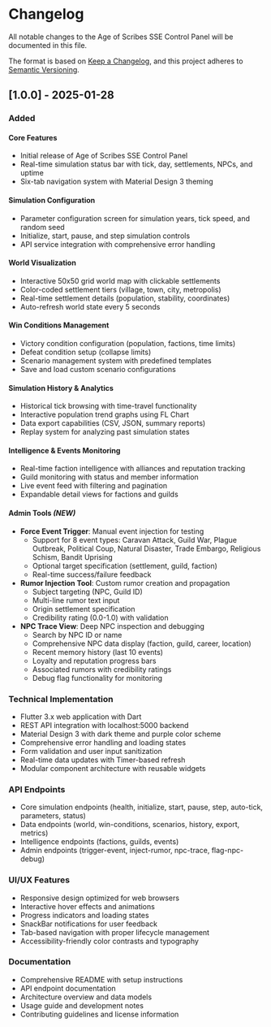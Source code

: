 # Changelog

All notable changes to the Age of Scribes SSE Control Panel will be documented in this file.

The format is based on [Keep a Changelog](https://keepachangelog.com/en/1.0.0/),
and this project adheres to [Semantic Versioning](https://semver.org/spec/v2.0.0.html).

## [1.0.0] - 2025-01-28

### Added

#### Core Features
- Initial release of Age of Scribes SSE Control Panel
- Real-time simulation status bar with tick, day, settlements, NPCs, and uptime
- Six-tab navigation system with Material Design 3 theming

#### Simulation Configuration
- Parameter configuration screen for simulation years, tick speed, and random seed
- Initialize, start, pause, and step simulation controls
- API service integration with comprehensive error handling

#### World Visualization  
- Interactive 50x50 grid world map with clickable settlements
- Color-coded settlement tiers (village, town, city, metropolis)
- Real-time settlement details (population, stability, coordinates)
- Auto-refresh world state every 5 seconds

#### Win Conditions Management
- Victory condition configuration (population, factions, time limits)
- Defeat condition setup (collapse limits)
- Scenario management system with predefined templates
- Save and load custom scenario configurations

#### Simulation History & Analytics
- Historical tick browsing with time-travel functionality
- Interactive population trend graphs using FL Chart
- Data export capabilities (CSV, JSON, summary reports)
- Replay system for analyzing past simulation states

#### Intelligence & Events Monitoring
- Real-time faction intelligence with alliances and reputation tracking
- Guild monitoring with status and member information
- Live event feed with filtering and pagination
- Expandable detail views for factions and guilds

#### Admin Tools *(NEW)*
- **Force Event Trigger**: Manual event injection for testing
  - Support for 8 event types: Caravan Attack, Guild War, Plague Outbreak, Political Coup, Natural Disaster, Trade Embargo, Religious Schism, Bandit Uprising
  - Optional target specification (settlement, guild, faction)
  - Real-time success/failure feedback
- **Rumor Injection Tool**: Custom rumor creation and propagation
  - Subject targeting (NPC, Guild ID)
  - Multi-line rumor text input
  - Origin settlement specification
  - Credibility rating (0.0-1.0) with validation
- **NPC Trace View**: Deep NPC inspection and debugging
  - Search by NPC ID or name
  - Comprehensive NPC data display (faction, guild, career, location)
  - Recent memory history (last 10 events)
  - Loyalty and reputation progress bars
  - Associated rumors with credibility ratings
  - Debug flag functionality for monitoring

### Technical Implementation
- Flutter 3.x web application with Dart
- REST API integration with localhost:5000 backend
- Material Design 3 with dark theme and purple color scheme
- Comprehensive error handling and loading states
- Form validation and user input sanitization
- Real-time data updates with Timer-based refresh
- Modular component architecture with reusable widgets

### API Endpoints
- Core simulation endpoints (health, initialize, start, pause, step, auto-tick, parameters, status)
- Data endpoints (world, win-conditions, scenarios, history, export, metrics)
- Intelligence endpoints (factions, guilds, events)
- Admin endpoints (trigger-event, inject-rumor, npc-trace, flag-npc-debug)

### UI/UX Features
- Responsive design optimized for web browsers
- Interactive hover effects and animations
- Progress indicators and loading states
- SnackBar notifications for user feedback
- Tab-based navigation with proper lifecycle management
- Accessibility-friendly color contrasts and typography

### Documentation
- Comprehensive README with setup instructions
- API endpoint documentation
- Architecture overview and data models
- Usage guide and development notes
- Contributing guidelines and license information 